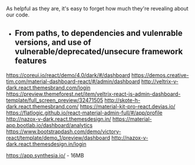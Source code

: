 As helpful as they are, it's easy to forget how much they're revealing about our code.
- From paths, to dependencies and vulenrable versions, and use of vulnerable/deprecated/unsecure framework features
    - 


https://coreui.io/react/demo/4.0/dark/#/dashboard
https://demos.creative-tim.com/material-dashboard-react/#/admin/dashboard
http://veltrix-v-dark.react.themesbrand.com/login
https://preview.themeforest.net/item/veltrix-react-js-admin-dashboard-template/full_screen_preview/32471505
http://skote-h-dark.react.themesbrand.com/
https://material-kit-pro-react.devias.io/
https://flatlogic.github.io/react-material-admin-full/#/app/profile
http://nazox-v-dark.react.themesdesign.in/
https://material-app.bootlab.io/dashboard/analytics
https://www.bootstrapdash.com/demo/victory-react/template/demo_1/preview/dashboard
http://nazox-v-dark.react.themesdesign.in/login

https://app.synthesia.io/ - 16MB
